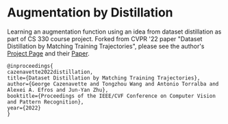 # Augmentation by Distillation

Learning an augmentation function using an idea from dataset distillation as part of CS 330 course project. Forked from CVPR '22 paper "Dataset Distillation by Matching Training Trajectories", please see the author's [Project Page](https://georgecazenavette.github.io/mtt-distillation/) and their [Paper](https://arxiv.org/abs/2203.11932).

```
@inproceedings{
cazenavette2022distillation,
title={Dataset Distillation by Matching Training Trajectories},
author={George Cazenavette and Tongzhou Wang and Antonio Torralba and Alexei A. Efros and Jun-Yan Zhu},
booktitle={Proceedings of the IEEE/CVF Conference on Computer Vision and Pattern Recognition},
year={2022}
}
```

